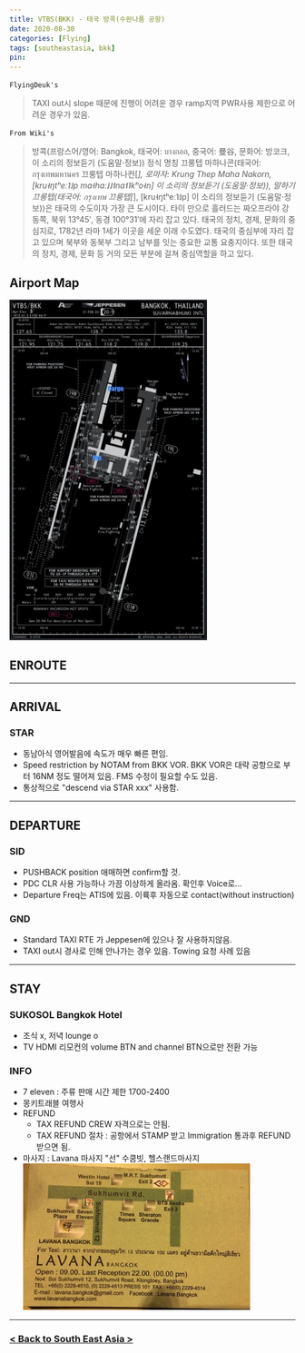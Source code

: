```yaml
---
title: VTBS(BKK) - 태국 방콕(수완나품 공항)
date: 2020-08-30
categories: [Flying]
tags: [southeastasia, bkk]
pin:
---
```


`FlyingDeuk's`
>TAXI out시 slope 때문에 진행이 어려운 경우 ramp지역 PWR사용 제한으로 어려운 경우가 있음.

`From Wiki's`
>방콕(프랑스어/영어: Bangkok, 태국어: บางกอก, 중국어: 曼谷, 문화어: 방코크, 이 소리의 정보듣기 (도움말·정보)) 정식 명칭 끄룽텝 마하나콘(태국어: กรุงเทพมหานคร 끄룽텝 마하나컨[*], 로마자: Krung Thep Maha Nakorn, [kru˧ŋtʰeː˥˩p ma˧haː˩˩˦na˦˥kʰo˧n] 이 소리의 정보듣기 (도움말·정보)), 말하기 끄룽텝(태국어: กรุงเทพ 끄룽텝[*], [kru˧ŋtʰeː˥˩p] 이 소리의 정보듣기 (도움말·정보))은 태국의 수도이자 가장 큰 도시이다. 타이 만으로 흘러드는 짜오프라야 강 동쪽, 북위 13°45′, 동경 100°31′에 자리 잡고 있다. 태국의 정치, 경제, 문화의 중심지로, 1782년 라마 1세가 이곳을 세운 이래 수도였다. 태국의 중심부에 자리 잡고 있으며 북부와 동북부 그리고 남부를 잇는 중요한 교통 요충지이다. 또한 태국의 정치, 경제, 문화 등 거의 모든 부분에 걸쳐 중심역할을 하고 있다.

## Airport Map
![bkk](/img/flying/airport/bkk_ap.jpg)

## ENROUTE

--------

## ARRIVAL
### STAR
- 동남아식 영어발음에 속도가 매우 빠른 편임.
- Speed restriction by NOTAM from BKK VOR. BKK VOR은 대략 공항으로 부터 16NM 정도 떨어져 있음. FMS 수정이 필요할 수도 있음.
- 통상적으로 "descend via STAR xxx" 사용함.

------

## DEPARTURE
### SID
- PUSHBACK position 애매하면 confirm할 것.
- PDC CLR 사용 가능하나 가끔 이상하게 올라옴. 확인후 Voice로...
- Departure Freq는 ATIS에 있음. 이륙후 자동으로 contact(without instruction)

### GND
- Standard TAXI RTE 가 Jeppesen에 있으나 잘 사용하지않음.
- TAXI out시 경사로 인해 안나가는 경우 있음. Towing 요청 사례 있음

----------

## STAY
### SUKOSOL Bangkok Hotel
- 조식 x, 저녁 lounge o
- TV HDMI 리모컨의 volume BTN and channel BTN으로만 전환 가능

### INFO
- 7 eleven : 주류 판매 시간 제한 1700-2400
- 몽키트래블 여행사
- REFUND
  - TAX REFUND CREW 자격으로는 안됨.
  - TAX REFUND 절차 : 공항에서 STAMP 받고 Immigration 통과후 REFUND 받으면 됨.
- 마사지 : Lavana 마사지 "선" 수쿰빗, 헬스랜드마사지
  ![bkk](/img/flying/airport/bkk_info.jpeg)

----

### [< Back to South East Asia >](/posts/SouthEastAsia/)

